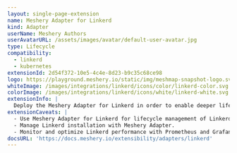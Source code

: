 ```yaml
---
layout: single-page-extension
name: Meshery Adapter for Linkerd
kind: Adapter
userName: Meshery Authors
userAvatarURL: /assets/images/avatar/default-user-avatar.jpg
type: Lifecycle
compatibility: 
  - linkerd
  - kubernetes
extensionId: 2d54f372-10e5-4c4e-8d23-b9c35c68ce98
logo: https://playground.meshery.io/static/img/meshmap-snapshot-logo.svg
whiteImage: /images/integrations/linkerd/icons/color/linkerd-color.svg
colorImage: /images/integrations/linkerd/icons/white/linkerd-white.svg
extensionInfo: |
  Deploy the Meshery Adapter for Linkerd in order to enable deeper lifecycle management of Linkerd service meshes.
extensionCaveats: |
  - Use Meshery Adapter for Linkerd for lifecycle management of Linkerd service mesh.
  - Manage Linkerd installation with Meshery Adapter.
  - Monitor and optimize Linkerd performance with Prometheus and Grafana.
docsURL: 'https://docs.meshery.io/extensibility/adapters/linkerd'
---
```

